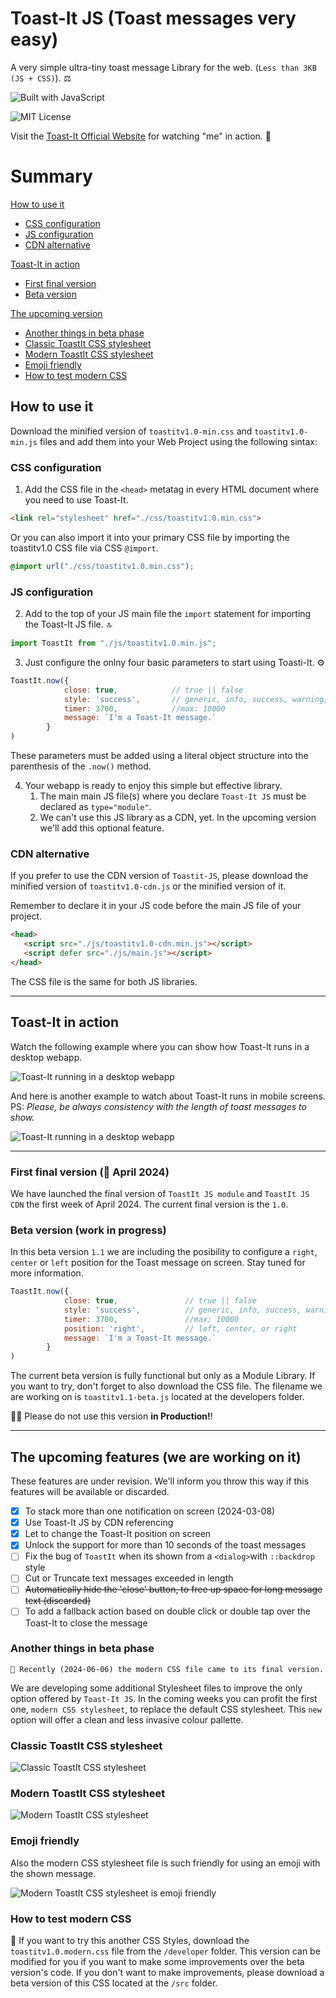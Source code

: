 # Toast-It JS (Toast messages very easy)
A very simple ultra-tiny toast message Library for the web. (`Less than 3KB (JS + CSS)`). ⚖️

![Built with JavaScript](https://img.shields.io/badge/Built%20with-JavaScript-red?style=for-the-badge&logo=javascript) 

![MIT License](https://img.shields.io/npm/l/toastify-js)

Visit the [Toast-It Official Website](https://mobilepadawan.github.io/Toastit-JS/) for watching "me" in action. 👀

# Summary

[How to use it](#how-to-use-it)
* [CSS configuration](#css-configuration)
* [JS configuration](#js-configuration)
* [CDN alternative](#cdn-alternative)

[Toast-It in action](#toast-it-in-action)
* [First final version](#first-final-version--april-2024)
* [Beta version](#beta-version-work-in-progress)

[The upcoming version](#the-upcoming-features-we-are-working-on-it)
* [Another things in beta phase](#another-things-in-beta-phase)
* [Classic ToastIt CSS stylesheet](#classic-toastit-css-stylesheet)
* [Modern ToastIt CSS stylesheet](#modern-toastit-css-stylesheet)
* [Emoji friendly](#emoji-friendly)
* [How to test modern CSS](#how-to-test-modern-css)



## How to use it
Download the minified version of `toastitv1.0-min.css` and `toastitv1.0-min.js` files and add them into your Web Project using the following sintax:

### CSS configuration
1. Add the CSS file in the `<head>` metatag in every HTML document where you need to use Toast-It.

```HTML
<link rel="stylesheet" href="./css/toastitv1.0.min.css">
```
Or you can also import it into your primary CSS file by importing the toastitv1.0 CSS file via CSS `@import`.

```CSS
@import url("./css/toastitv1.0.min.css");
```

### JS configuration
2. Add to the top of your JS main file the `import` statement for importing the Toast-It JS file. 🔝 
   
```javascript
import ToastIt from "./js/toastitv1.0.min.js";
```

3. Just configure the onlny four basic parameters to start using Toasti-It. ⚙️
   
```javascript
ToastIt.now({
            close: true,            // true || false
            style: 'success',       // generic, info, success, warning, error
            timer: 3700,            //max: 10000
            message: `I'm a Toast-It message.` 
        }
)
```

These parameters must be added using a literal object structure into the parenthesis of the `.now()` method.

4. Your webapp is ready to enjoy this simple but effective library.
   1. The main main JS file(s) where you declare `Toast-It JS` must be declared as `type="module"`.
   2. We can't use this JS library as a CDN, yet. In the upcoming version we'll add this optional feature.

### CDN alternative
If you prefer to use the CDN version of `Toastit-JS`, please download the minified version of `toastitv1.0-cdn.js` or the minified version of it. 

Remember to declare it in your JS code before the main JS file of your project.

```HTML
<head>
   <script src="./js/toastitv1.0-cdn.min.js"></script>
   <script defer src="./js/main.js"></script>
</head>
```

The CSS file is the same for both JS libraries.

<hr>

## Toast-It in action

Watch the following example where you can show how Toast-It runs in a desktop webapp.

![Toast-It running in a desktop webapp](https://raw.githubusercontent.com/mobilepadawan/Toastit-JS/main/docs/images/showing-toast-it-in-action-01.gif)

And here is another example to watch about Toast-It runs in mobile screens.
PS: _Please, be always consistency with the length of toast messages to show._

![Toast-It running in a desktop webapp](https://raw.githubusercontent.com/mobilepadawan/Toastit-JS/main/docs/images/showing-toast-it-in-action-02.gif)

<hr>

### First final version (📆 April 2024)
We have launched the final version of `ToastIt JS module` and `ToastIt JS CDN` the first week of April 2024.  The current final version is the `1.0`.

### Beta version (work in progress)
In this beta version `1.1` we are including the posibility to configure a `right`, `center` or `left` position for the Toast message on screen. 
Stay tuned for more information.

```javascript 
ToastIt.now({
            close: true,               // true || false
            style: 'success',          // generic, info, success, warning, error
            timer: 3700,               //max: 10000
            position: 'right',         // left, center, or right 
            message: `I'm a Toast-It message.`
        }
)
```

The current beta version is fully functional but only as a Module Library. If you want to try, don't forget to also download the CSS file. The filename we are working on is `toastitv1.1-beta.js` located at the developers folder.

🤚🏼 Please do not use this version **in Production!**!

<hr>

## The upcoming features (we are working on it)
These features are under revision. We'll inform you throw this way if this features will be available or discarded.

- [x] To stack more than one notification on screen (2024-03-08)
- [x] Use Toast-It JS by CDN referencing
- [x] Let to change the Toast-It position on screen
- [x] Unlock the support for more than 10 seconds of the toast messages
- [ ] Fix the bug of `ToastIt` when its shown from a `<dialog>`with `::backdrop` style
- [ ] Cut or Truncate text messages exceeded in length
- [ ] ~~Automatically hide the 'close' button, to free up space for long message text (discarded)~~
- [ ] To add a fallback action based on double click or double tap over the Toast-It to close the message

### Another things in beta phase

`
🔔 Recently (2024-06-06) the modern CSS file came to its final version.
`

We are developing some additional Stylesheet files to improve the only option offered by `Toast-It JS`. In the coming weeks you can profit the first one, `modern CSS stylesheet`, to replace the default CSS stylesheet. This `new` option will offer a clean and less invasive colour pallette.

### Classic ToastIt CSS stylesheet
![Classic ToastIt CSS stylesheet](https://raw.githubusercontent.com/mobilepadawan/Toastit-JS/main/docs/images/default-css-toastit.png)

### Modern ToastIt CSS stylesheet
![Modern ToastIt CSS stylesheet](https://raw.githubusercontent.com/mobilepadawan/Toastit-JS/main/docs/images/modern-css-toastit.png)

### Emoji friendly
Also the modern CSS stylesheet file is such friendly for using an emoji with the shown message.

![Modern ToastIt CSS stylesheet is emoji friendly](https://raw.githubusercontent.com/mobilepadawan/Toastit-JS/main/docs/images/emoji-css-modern-toastit.png)

### How to test modern CSS
🔔 If you want to try this another CSS Styles, download the `toastitv1.0.modern.css` file from the `/developer` folder. This version can be modified for you if you want to make some improvements over the beta version's code. If you don't want to make improvements, please download a beta version of this CSS located at the `/src` folder.
